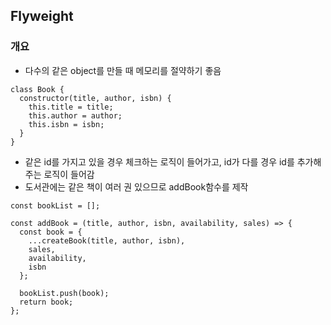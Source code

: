 ## Flyweight
### 개요
- 다수의 같은 object를 만들 때 메모리를 절약하기 좋음
```
class Book {
  constructor(title, author, isbn) {
    this.title = title;
    this.author = author;
    this.isbn = isbn;
  }
}
```
- 같은 id를 가지고 있을 경우 체크하는 로직이 들어가고, id가 다를 경우 id를 추가해주는 로직이 들어감
- 도서관에는 같은 책이 여러 권 있으므로 addBook함수를 제작
```
const bookList = [];

const addBook = (title, author, isbn, availability, sales) => {
  const book = {
    ...createBook(title, author, isbn),
    sales,
    availability,
    isbn
  };

  bookList.push(book);
  return book;
};
```
